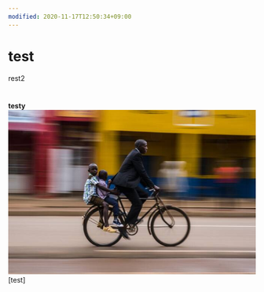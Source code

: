 ```yaml
---
modified: 2020-11-17T12:50:34+09:00
---
```


# test

rest2
#
**testy**
![Image](./image_picker8252868312734053509.jpg)
[test]